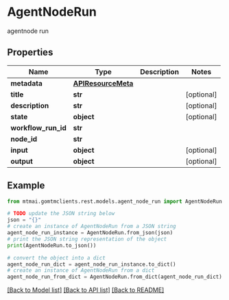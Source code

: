 # AgentNodeRun

agentnode run

## Properties

Name | Type | Description | Notes
------------ | ------------- | ------------- | -------------
**metadata** | [**APIResourceMeta**](APIResourceMeta.md) |  | 
**title** | **str** |  | [optional] 
**description** | **str** |  | [optional] 
**state** | **object** |  | [optional] 
**workflow_run_id** | **str** |  | 
**node_id** | **str** |  | 
**input** | **object** |  | [optional] 
**output** | **object** |  | [optional] 

## Example

```python
from mtmai.gomtmclients.rest.models.agent_node_run import AgentNodeRun

# TODO update the JSON string below
json = "{}"
# create an instance of AgentNodeRun from a JSON string
agent_node_run_instance = AgentNodeRun.from_json(json)
# print the JSON string representation of the object
print(AgentNodeRun.to_json())

# convert the object into a dict
agent_node_run_dict = agent_node_run_instance.to_dict()
# create an instance of AgentNodeRun from a dict
agent_node_run_from_dict = AgentNodeRun.from_dict(agent_node_run_dict)
```
[[Back to Model list]](../README.md#documentation-for-models) [[Back to API list]](../README.md#documentation-for-api-endpoints) [[Back to README]](../README.md)


